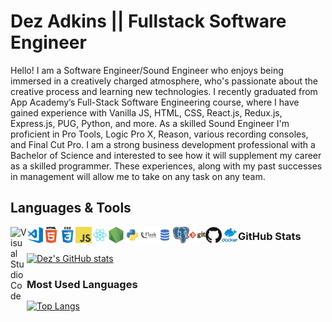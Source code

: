 
# Dez Adkins || Fullstack Software Engineer

Hello! I am a Software Engineer/Sound Engineer who enjoys being immersed in a creatively charged atmosphere,  who's passionate about the creative process and learning new technologies. I recently graduated from App Academy’s Full-Stack Software Engineering course, where I have gained experience with Vanilla JS, HTML, CSS, React.js, Redux.js, Express.js, PUG, Python, and more.
As a skilled Sound Engineer I'm proficient in Pro Tools, Logic Pro X, Reason, various recording consoles, and Final Cut Pro. I am a strong business development professional with a Bachelor of Science and interested to see how it will supplement my career as a skilled programmer. These experiences, along with my past successes in management will allow me to take on any task on any team.

## Languages & Tools
<img align="left" alt="Visual Studio Code" width="26px"
src="https://camo.githubusercontent.com/d659d2bac00c01b42bffbae84bdc121e828b8fecd5b4949ffa2575f5d9e4a371/68747470733a2f2f63646e2e6a7364656c6976722e6e65742f6e706d2f73696d706c652d69636f6e734076332f69636f6e732f6c696e6b6564696e2e737667" style="max-width:100%;"><img align="left" alt="Visual Studio Code" width="26px" src="https://raw.githubusercontent.com/github/explore/80688e429a7d4ef2fca1e82350fe8e3517d3494d/topics/visual-studio-code/visual-studio-code.png" style="max-width:100%;"><img align="left" alt="HTML5" width="26px"
src="https://raw.githubusercontent.com/github/explore/80688e429a7d4ef2fca1e82350fe8e3517d3494d/topics/html/html.png" style="max-width:100%;"><img align="left" alt="CSS3" width="26px" src="https://raw.githubusercontent.com/github/explore/80688e429a7d4ef2fca1e82350fe8e3517d3494d/topics/css/css.png" style="max-width:100%;"><img align="left" alt="JavaScript" width="26px" src="https://raw.githubusercontent.com/github/explore/80688e429a7d4ef2fca1e82350fe8e3517d3494d/topics/javascript/javascript.png" style="max-width:100%;"><img align="left" alt="React" width="26px"
src="https://raw.githubusercontent.com/github/explore/80688e429a7d4ef2fca1e82350fe8e3517d3494d/topics/react/react.png" style="max-width:100%;"><img align="left" alt="Node" width="26px"
src="https://raw.githubusercontent.com/github/explore/80688e429a7d4ef2fca1e82350fe8e3517d3494d/topics/nodejs/nodejs.png" style="max-width:100%;"><img align="left" alt="Python" width="26px"
src="https://raw.githubusercontent.com/github/explore/80688e429a7d4ef2fca1e82350fe8e3517d3494d/topics/python/python.png" style="max-width:100%;"><img align="left" alt="Flask" width="26px"
src="https://raw.githubusercontent.com/github/explore/80688e429a7d4ef2fca1e82350fe8e3517d3494d/topics/flask/flask.png" style="max-width:100%;"><img align="left" alt="SQL" width="26px"
src="https://raw.githubusercontent.com/github/explore/80688e429a7d4ef2fca1e82350fe8e3517d3494d/topics/sql/sql.png" style="max-width:100%;"><img align="left" alt="PostBird" width="26px"
src="https://raw.githubusercontent.com/github/explore/80688e429a7d4ef2fca1e82350fe8e3517d3494d/topics/postgresql/postgresql.png" style="max-width:100%;"><img align="left" alt="Git" width="26px"
src="https://raw.githubusercontent.com/github/explore/80688e429a7d4ef2fca1e82350fe8e3517d3494d/topics/git/git.png" style="max-width:100%;"><img align="left" alt="Github" width="26px"
src="https://raw.githubusercontent.com/github/explore/78df643247d429f6cc873026c0622819ad797942/topics/github/github.png" style="max-width:100%;"><img align="left" alt="Docker" width="26px"
src="https://raw.githubusercontent.com/github/explore/80688e429a7d4ef2fca1e82350fe8e3517d3494d/topics/docker/docker.png" style="max-width:100%;"/>


### GitHub Stats
[![Dez's GitHub stats](https://github-readme-stats.vercel.app/api?username=dezadkins)](https://github.com/dezadkins/github-readme-stats)

### Most Used Languages
[![Top Langs](https://github-readme-stats.vercel.app/api/top-langs/?username=dezadkins&layout=compact)](https://github.com/dezadkins/github-readme-stats)
